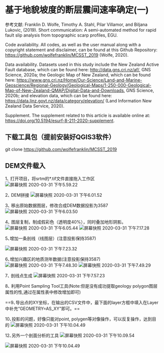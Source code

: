 # 基于地貌坡度的断层震间速率确定(一)
参考文献: Franklin D. Wolfe, Timothy A. Stahl, Pilar Villamor, and Biljana Lukovic, (2019). Short communication: A semi-automated method for rapid fault slip analysis from topographic scarp profiles, EGU.

Code availability. 
All codes, as well as the user manual along with a copyright statement and disclaimer, can be found at this Github Repository: https://github.com/wolfefranklin/MCSST_2019 (Wolfe, 2020).

Data availability. 
Datasets used in this study include the New Zealand Active Fault database, which can be found here: http://data.gns.cri.nz/af/, GNS Science, 2020a; the Geologic Map of New Zealand, which can be found here: https://www.gns.cri.nz/Home/Our-Science/Land-and-Marine-Geoscience/Regional-Geology/Geological-Maps/1-250-000-Geological-Map-of-New-Zealand-QMAP/Digital-Data-and-Downloads, GNS Science, 2020b; and elevation data, which can be found here: https://data.linz.govt.nz/data/category/elevation/ (Land Information New Zealand Data Service, 2020).

Supplement. 
The supplement related to this article is available online at: https://doi.org/10.5194/esurf-8-211-2020-supplement.

## 下载工具包（提前安装好QGIS3软件）
git clone https://github.com/wolfefranklin/MCSST_2019

## DEM文件载入
1､ 打开项目，将srtm的*.tif文件直接拖入工作区
![屏幕快照 2020-03-31 下午5.59.22](https://i.imgur.com/FkFGm7u.png)


2､ DEM拼接
![屏幕快照 2020-03-31 下午6.01.52](https://i.imgur.com/gbChqHx.png)

3､ 移出原始数据图层，修改合成DEM数据投影为3587
![屏幕快照 2020-03-31 下午6.03.50](https://i.imgur.com/bLijoLM.png)

4､ 图层复制，制成假彩色（透明度40%），同时叠加地形阴影。
![屏幕快照 2020-03-31 下午6.05.44](https://i.imgur.com/5HMXUfL.png)
![屏幕快照 2020-03-31 下午7.17.28](https://i.imgur.com/8yDwLxl.png)

5､增加一条剖线（线图层）(注意投影保持3587)

![屏幕快照 2020-03-31 下午7.23.32](https://i.imgur.com/uLCuoS6.png)

6､增加兴趣区的地质测年数据(注意投影保持3587)
![屏幕快照 2020-03-31 下午7.48.30](https://i.imgur.com/m5PWkOA.png)
![屏幕快照 2020-03-31 下午7.49.29](https://i.imgur.com/ej4Mrlo.png)

7､ 剖线点生成
![屏幕快照 2020-03-31 下午7.57.23](https://i.imgur.com/m8oWQvF.png)

8､ 利用Point Sampling Tool工具(Note:但是没有成功提取geology polygon图层属性的性,通过在属性表中修改增加即可)

==9､导出点的XY坐标，在输出的CSV文件中，最下面的layer方框中填入在Layer中补充“GEOMETRY=AS_XY”即可。==

10､投影的问题，好像只能对point, polygen等对像操作，可以反复操作，达到目的
![屏幕快照 2020-03-31 下午10.04.49](https://i.imgur.com/bIF0coo.png)


12､另外一个剖面分析的工具
![屏幕快照 2020-03-31 下午10.09.54](https://i.imgur.com/bnjbsl4.png)


![屏幕快照 2020-03-31 下午10.04.49](https://i.imgur.com/bIF0coo.png)

